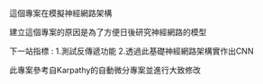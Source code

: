 這個專案在模擬神經網路架構

建立這個專案的原因是為了方便日後研究神經網路的模型

下一站指標 : 1.測試反傳遞功能  2.透過此基礎神經網路架構實作出CNN

此專案參考自Karpathy的自動微分專案並進行大致修改
